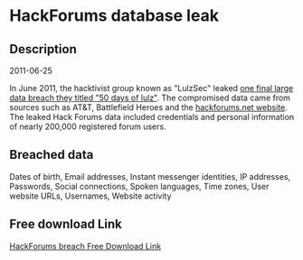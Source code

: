 # HackForums database leak

## Description

2011-06-25

In June 2011, the hacktivist group known as "LulzSec" leaked <a href="http://www.forbes.com/sites/andygreenberg/2011/06/25/lulzsec-says-goodbye-dumping-nato-att-gamer-data/" target="_blank" rel="noopener">one final large data breach they titled "50 days of lulz"</a>. The compromised data came from sources such as AT&T, Battlefield Heroes and the <a href="http://hackforums.net" target="_blank" rel="noopener">hackforums.net website</a>. The leaked Hack Forums data included credentials and personal information of nearly 200,000 registered forum users.

## Breached data

Dates of birth, Email addresses, Instant messenger identities, IP addresses, Passwords, Social connections, Spoken languages, Time zones, User website URLs, Usernames, Website activity

## Free download Link

[HackForums breach Free Download Link](https://tinyurl.com/2b2k277t)